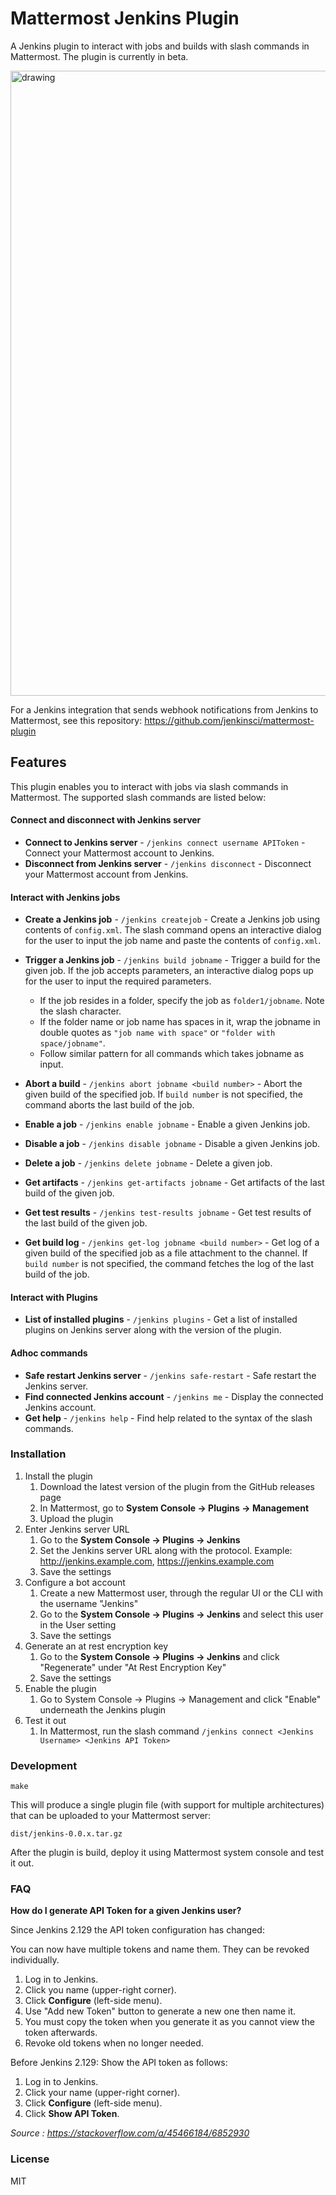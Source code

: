 # Mattermost Jenkins Plugin

A Jenkins plugin to interact with jobs and builds with slash commands in Mattermost. The plugin is currently in beta.

<img src="https://raw.githubusercontent.com/waseem18/mattermost-plugin-jenkins/dev/screenshots/Screen%20Shot%202019-05-07%20at%203.30.22%20PM.png" alt="drawing" width="1000"/>



For a Jenkins integration that sends webhook notifications from Jenkins to Mattermost, see this repository: https://github.com/jenkinsci/mattermost-plugin

## Features

This plugin enables you to interact with jobs via slash commands in Mattermost. The supported slash commands are listed below:

#### Connect and disconnect with Jenkins server
* __Connect to Jenkins server__ - `/jenkins connect username APIToken` - Connect your Mattermost account to Jenkins.
* __Disconnect from Jenkins server__ - `/jenkins disconnect` - Disconnect your Mattermost account from Jenkins.

#### Interact with Jenkins jobs
* __Create a Jenkins job__  - `/jenkins createjob` - Create a Jenkins job using contents of `config.xml`. The slash command opens an interactive dialog for the user to input the job name and paste the contents of `config.xml`.
* __Trigger a Jenkins job__ -  `/jenkins build jobname` - Trigger a build for the given job. If the job accepts parameters, an interactive dialog pops up for the user to input the required parameters.
  
  * If the job resides in a folder, specify the job as `folder1/jobname`. Note the slash character.
  * If the folder name or job name has spaces in it, wrap the jobname in double quotes as `"job name with space"` or `"folder with space/jobname"`.
  * Follow similar pattern for all commands which takes jobname as input.

* __Abort a build__ - `/jenkins abort jobname <build number>` - Abort the given build of the specified job. If `build number` is not specified, the command aborts the last build of the job.
* __Enable a job__ -  `/jenkins enable jobname` - Enable a given Jenkins job.
* __Disable a job__ -  `/jenkins disable jobname` - Disable a given Jenkins job.
* __Delete a job__ - `/jenkins delete jobname` - Delete a given job.
* __Get artifacts__ -  `/jenkins get-artifacts jobname` - Get artifacts of the last build of the given job.
* __Get test results__ -  `/jenkins test-results jobname` - Get test results of the last build of the given job.
* __Get build log__ - `/jenkins get-log jobname <build number>` - Get log of a given build of the specified job as a file attachment to the channel. If `build number` is not specified, the command fetches the log of the last build of the job.

#### Interact with Plugins
* __List of installed plugins__ - `/jenkins plugins` - Get a list of installed plugins on Jenkins server along with the version of the plugin.

#### Adhoc commands
* __Safe restart Jenkins server__ - `/jenkins safe-restart` - Safe restart the Jenkins server.
* __Find connected Jenkins account__ -  `/jenkins me` - Display the connected Jenkins account.
* __Get help__ - `/jenkins help` - Find help related to the syntax of the slash commands.

### Installation
1. Install the plugin
    1. Download the latest version of the plugin from the GitHub releases page
    2. In Mattermost, go to **System Console -> Plugins -> Management**
    3. Upload the plugin
2. Enter Jenkins server URL
    1. Go to the **System Console -> Plugins -> Jenkins**
    2. Set the Jenkins server URL along with the protocol. Example: http://jenkins.example.com, https://jenkins.example.com
    3. Save the settings
3. Configure a bot account
    1. Create a new Mattermost user, through the regular UI or the CLI with the username "Jenkins"
    2. Go to the **System Console -> Plugins -> Jenkins** and select this user in the User setting
    3. Save the settings
4. Generate an at rest encryption key
    1. Go to the **System Console -> Plugins -> Jenkins** and click "Regenerate" under "At Rest Encryption Key"
    2. Save the settings
5. Enable the plugin
    1. Go to System Console -> Plugins -> Management and click "Enable" underneath the Jenkins plugin
6. Test it out
    1. In Mattermost, run the slash command `/jenkins connect <Jenkins Username> <Jenkins API Token>`

### Development
```
make
```
This will produce a single plugin file (with support for multiple architectures) that can be uploaded to your Mattermost server:
```
dist/jenkins-0.0.x.tar.gz
```
After the plugin is build, deploy it using Mattermost system console and test it out.

### FAQ
**How do I generate API Token for a given Jenkins user?**

Since Jenkins 2.129 the API token configuration has changed:

You can now have multiple tokens and name them. They can be revoked individually.

 1. Log in to Jenkins.
 2. Click you name (upper-right corner).
 3. Click **Configure** (left-side menu).
 4. Use "Add new Token" button to generate a new one then name it.
 5. You must copy the token when you generate it as you cannot view the token afterwards.
 6. Revoke old tokens when no longer needed.

Before Jenkins 2.129: Show the API token as follows:

1. Log in to Jenkins.
2. Click your name (upper-right corner).
3. Click **Configure** (left-side menu).
4. Click **Show API Token**.

_Source : https://stackoverflow.com/a/45466184/6852930_

### License
MIT
